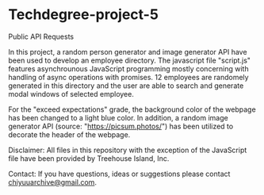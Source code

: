 # Techdegree-project-5
 Public API Requests

In this project, a random person generator and image generator API have been used to develop an employee directory. The javascript file "script.js" features asynchrounous JavaScript programming mostly concerning with handling of async operations with promises. 12 employees are randomely generated in this directory and the user are able to search and generate modal windows of selected employee.

For the "exceed expectations" grade, the background color of the webpage has been changed to a light blue color. In addition, a random image generator API (source: "https://picsum.photos/") has been utilized to decorate the header of the webpage.

Disclaimer: All files in this repository with the exception of the JavaScript file have been provided by Treehouse Island, Inc.

Contact: If you have questions, ideas or suggestions please contact chiyuuarchive@gmail.com.
